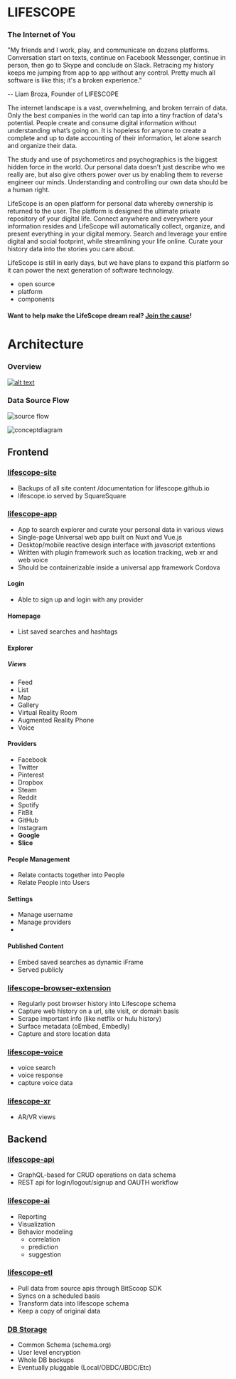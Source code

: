 # LIFESCOPE
### The Internet of You


"My friends and I work, play, and communicate on dozens platforms. Conversation start on texts, continue on Facebook Messenger, continue in person, then go to Skype and conclude on Slack. Retracing my history keeps me jumping from app to app without any control. Pretty much all software is like this; it's a broken experience."

 -- Liam Broza, Founder of LIFESCOPE

The internet landscape is a vast, overwhelming, and broken terrain of data. Only the best companies in the world can tap into a tiny fraction of data's potential. People create and consume digital information without understanding what’s going on.  It is hopeless for anyone to create a complete and up to date accounting of their information, let alone search and organize their data.

The study and use of psychometircs and psychographics is the biggest hidden force in the world. Our personal data doesn't just describe who we really are, but also give others power over us by enabling them to reverse engineer our minds. Understanding and controlling our own data should be a human right.

LifeScope is an open platform for personal data whereby ownership is returned to the user. The platform is designed the ultimate private repository of your digital life. Connect anywhere and everywhere your information resides and LifeScope will automatically collect, organize, and present everything in your digital memory. Search and leverage your entire digital and social footprint, while streamlining your life online. Curate your history data into the stories you care about.

LifeScope is still in early days, but we have plans to expand this platform so it can power the next generation of software technology.

- open source
- platform
- components

#### Want to help make the LifeScope dream real? [Join the cause](https://lifescope.io/signupdev)!


# Architecture

### Overview

[ ![alt text][arch]](https://lifescopelabs.github.io/assets/diagrams/LifeScope%20Architecture%20Planning%203-26-18.pdf)

[arch]: https://lifescopelabs.github.io/assets/diagrams/LifeScope%20Architecture%20PlanningNEW.jpg  "Arch" 

### Data Source Flow


![source flow][soureflow]

[soureflow]:https://lifescopelabs.github.io/assets/diagrams/data-source-flow.png


![conceptdiagram][conceptdiagram]

[conceptdiagram]:https://lifescopelabs.github.io/assets/img/concept-diagram.png

## Frontend
### [lifescope-site](https://lifescopelabs.github.io/site.html)
* Backups of all site content /documentation for lifescope.github.io
* lifescope.io served by SquareSquare
### [lifescope-app](https://lifescopelabs.github.io/app.html)
* App to search explorer and curate your personal data in various views
* Single-page Universal web app built on Nuxt and Vue.js
* Desktop/mobile reactive design interface with javascript extentions
* Written with plugin framework such as location tracking, web xr and web voice
* Should be containerizable inside a universal app framework Cordova
#### Login
* Able to sign up and login with any provider
#### Homepage
* List saved searches and hashtags
#### Explorer
##### Views
* Feed
* List
* Map
* Gallery
* Virtual Reality Room
* Augmented Reality Phone
* Voice
#### Providers
* Facebook
* Twitter
* Pinterest
* Dropbox
* Steam
* Reddit
* Spotify
* FitBit
* GitHub
* Instagram
* **Google**
* **Slice**
#### People Management
* Relate contacts together into People
* Relate People into Users
#### Settings
* Manage username
* Manage providers
* 
#### Published Content
* Embed saved searches as dynamic iFrame
* Served publicly
### [lifescope-browser-extension](https://lifescopelabs.github.io/app.html)
* Regularly post browser history into Lifescope schema
* Capture web history on a url, site visit, or domain basis
* Scrape important info (like netflix or hulu history)
* Surface metadata (oEmbed, Embedly)
* Capture and store location data

### [lifescope-voice](https://lifescopelabs.github.io/app.html)
* voice search
* voice response
* capture voice data
### [lifescope-xr](https://lifescopelabs.github.io/app.html)
* AR/VR views
## Backend
### [lifescope-api](https://lifescopelabs.github.io/app.html)
* GraphQL-based for CRUD operations on data schema
* REST api for login/logout/signup and OAUTH workflow
### [lifescope-ai](https://lifescopelabs.github.io/app.html)
* Reporting
* Visualization
* Behavior modeling
  * correlation
  * prediction
  * suggestion
### [lifescope-etl](https://lifescopelabs.github.io/etl.html)
* Pull data from source apis through BitScoop SDK
* Syncs on a scheduled basis
* Transform data into lifescope schema
* Keep a copy of original data
### [DB Storage](https://lifescopelabs.github.io/db.html)
* Common Schema (schema.org)
* User level encryption
* Whole DB backups
* Eventually pluggable (Local/OBDC/JBDC/Etc)
<!--stackedit_data:
eyJoaXN0b3J5IjpbNzM5MzYzNDkyXX0=
-->